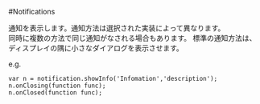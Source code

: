 #Notifications

通知を表示します。通知方法は選択された実装によって異なります。  
同時に複数の方法で同じ通知がなされる場合もあります。
標準の通知方法は、ディスプレイの隅に小さなダイアログを表示させます。

e.g.
````
var n = notification.showInfo('Infomation','description');
n.onClosing(function func);
n.onClosed(function func);
````


